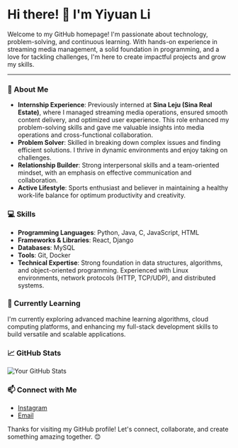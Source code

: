 # Hi there! 👋 I'm Yiyuan Li

Welcome to my GitHub homepage! I'm passionate about technology, problem-solving, and continuous learning. With hands-on experience in streaming media management, a solid foundation in programming, and a love for tackling challenges, I'm here to create impactful projects and grow my skills.

---

### 📝 About Me
- **Internship Experience**: Previously interned at **Sina Leju (Sina Real Estate)**, where I managed streaming media operations, ensured smooth content delivery, and optimized user experience. This role enhanced my problem-solving skills and gave me valuable insights into media operations and cross-functional collaboration.
- **Problem Solver**: Skilled in breaking down complex issues and finding efficient solutions. I thrive in dynamic environments and enjoy taking on challenges.
- **Relationship Builder**: Strong interpersonal skills and a team-oriented mindset, with an emphasis on effective communication and collaboration.
- **Active Lifestyle**: Sports enthusiast and believer in maintaining a healthy work-life balance for optimum productivity and creativity.

### 💻 Skills
- **Programming Languages**: Python, Java, C, JavaScript, HTML
- **Frameworks & Libraries**: React, Django
- **Databases**: MySQL
- **Tools**: Git, Docker
- **Technical Expertise**: Strong foundation in data structures, algorithms, and object-oriented programming. Experienced with Linux environments, network protocols (HTTP, TCP/UDP), and distributed systems.

### 🌱 Currently Learning
I'm currently exploring advanced machine learning algorithms, cloud computing platforms, and enhancing my full-stack development skills to build versatile and scalable applications.

### 📈 GitHub Stats
![Your GitHub Stats](https://github-readme-stats.vercel.app/api?username=yiyuanlee&show_icons=true&theme=default)

### 📫 Connect with Me
- [Instagram](https://www.instagram.com/uamos_7/)
- [Email](mailto:liyiyuanzhuhai@gmail.com)

Thanks for visiting my GitHub profile! Let's connect, collaborate, and create something amazing together. 😊
